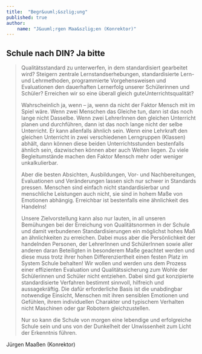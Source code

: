 ```yaml
---
title:  "Begr&uuml;&szlig;ung"
published: true
author:
	name: "J&uuml;rgen Maa&szlig;en (Konrektor)"
---
```

 
## Schule nach DIN? Ja bitte

> Qualit&auml;tsstandard zu unterwerfen, in dem standardisiert gearbeitet wird? Steigern zentrale Lernstandserhebungen, standardisierte Lern- und Lehrmethoden, programmierte Vorgehensweisen und Evaluationen den dauerhaften Lernerfolg unserer Sch&uuml;lerinnen und Sch&uuml;ler? Erreichen wir so eine &uuml;berall gleich guteUnterrichtsqualit&auml;t?
> 
> Wahrscheinlich ja, wenn – ja, wenn da nicht der Faktor Mensch mit im Spiel w&auml;re. Wenn zwei Menschen das Gleiche tun, dann ist das noch lange nicht Dasselbe. Wenn zwei LehrerInnen den gleichen Unterricht planen und durchf&uuml;hren, dann ist das noch lange nicht der selbe Unterricht. 
> Er kann allenfalls &auml;hnlich sein. Wenn eine Lehrkraft den gleichen Unterricht in zwei verschiedenen Lerngruppen (Klassen) abh&auml;lt, dann k&ouml;nnen diese beiden Unterrichtsstunden bestenfalls &auml;hnlich sein, dazwischen k&ouml;nnen aber auch Welten liegen. Zu viele Begleitumst&auml;nde machen den Faktor Mensch mehr oder weniger unkalkulierbar.
> 
> Aber die besten Absichten, Ausbildungen, Vor- und Nachbereitungen, Evaluationen und Ver&auml;nderungen lassen sich nur schwer in Standards pressen. Menschen sind einfach nicht standardisierbar und menschliche Leistungen auch nicht, sie sind in hohem Ma&szlig;e von Emotionen abh&auml;ngig. Erreichbar ist bestenfalls eine &auml;hnlichkeit des Handelns!
> 
> Unsere Zielvorstellung kann also nur lauten, in all unseren Bem&uuml;hungen bei der Erreichung von Qualit&auml;tsnormen in der Schule und damit verbundenen Standardisierungen ein m&ouml;glichst hohes Ma&szlig; an &auml;hnlichkeiten zu erreichen. Dabei muss aber die Pers&ouml;nlichkeit der handelnden Personen, der LehrerInnen und Sch&uuml;lerInnen sowie aller anderen daran Beteiligten in besonderem Ma&szlig;e geachtet werden und diese muss trotz ihrer hohen Differenziertheit einen festen Platz im System Schule behalten! 
> Wir wollen und werden uns dem Prozess einer effizienten Evaluation und Qualit&auml;tssicherung zum Wohle der Sch&uuml;lerinnen und Sch&uuml;ler nicht entziehen. Dabei sind gut konzipierte standardisierte Verfahren bestimmt sinnvoll, hilfreich und aussagekr&auml;ftig. Die daf&uuml;r erforderliche Basis ist die unabdingbar notwendige Einsicht, Menschen mit ihren sensiblen Emotionen und Gef&uuml;hlen, ihrem individuellen Charakter und typischem Verhalten nicht Maschinen oder gar Robotern gleichzustellen. 
> 
> Nur so kann die Schule von morgen eine lebendige und erfolgreiche Schule sein und uns von der Dunkelheit der Unwissenheit zum Licht der Erkenntnis f&uuml;hren.

J&uuml;rgen Maa&szlig;en (Konrektor)
